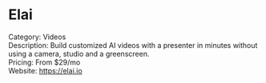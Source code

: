 # Elai

Category: Videos  
Description: Build customized AI videos with a presenter in minutes without using a camera, studio and a greenscreen.  
Pricing: From $29/mo  
Website: https://elai.io

